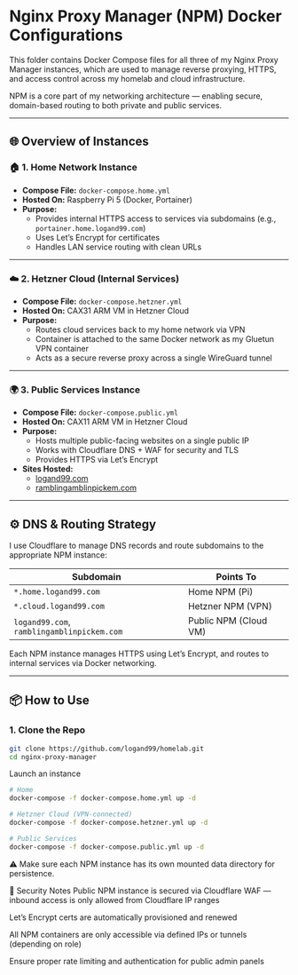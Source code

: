 # Nginx Proxy Manager (NPM) Docker Configurations

This folder contains Docker Compose files for all three of my Nginx Proxy Manager instances, which are used to manage reverse proxying, HTTPS, and access control across my homelab and cloud infrastructure.

NPM is a core part of my networking architecture — enabling secure, domain-based routing to both private and public services.

---

## 🌐 Overview of Instances

### 🏠 1. Home Network Instance

- **Compose File:** `docker-compose.home.yml`
- **Hosted On:** Raspberry Pi 5 (Docker, Portainer)
- **Purpose:**  
  - Provides internal HTTPS access to services via subdomains (e.g., `portainer.home.logand99.com`)
  - Uses Let’s Encrypt for certificates
  - Handles LAN service routing with clean URLs

---

### ☁️ 2. Hetzner Cloud (Internal Services)

- **Compose File:** `docker-compose.hetzner.yml`
- **Hosted On:** CAX31 ARM VM in Hetzner Cloud
- **Purpose:**  
  - Routes cloud services back to my home network via VPN
  - Container is attached to the same Docker network as my Gluetun VPN container
  - Acts as a secure reverse proxy across a single WireGuard tunnel

---

### 🌍 3. Public Services Instance

- **Compose File:** `docker-compose.public.yml`
- **Hosted On:** CAX11 ARM VM in Hetzner Cloud
- **Purpose:**  
  - Hosts multiple public-facing websites on a single public IP
  - Works with Cloudflare DNS + WAF for security and TLS
  - Provides HTTPS via Let’s Encrypt
- **Sites Hosted:**  
  - [logand99.com](https://logand99.com)  
  - [ramblingamblinpickem.com](https://ramblingamblinpickem.com)

---

## ⚙️ DNS & Routing Strategy

I use Cloudflare to manage DNS records and route subdomains to the appropriate NPM instance:

| Subdomain | Points To |
|-----------|-----------|
| `*.home.logand99.com` | Home NPM (Pi) |
| `*.cloud.logand99.com` | Hetzner NPM (VPN) |
| `logand99.com`, `ramblingamblinpickem.com` | Public NPM (Cloud VM) |

Each NPM instance manages HTTPS using Let’s Encrypt, and routes to internal services via Docker networking.

---

## 📦 How to Use

### 1. Clone the Repo
```bash
git clone https://github.com/logand99/homelab.git
cd nginx-proxy-manager
```
Launch an instance
```bash
# Home
docker-compose -f docker-compose.home.yml up -d

# Hetzner Cloud (VPN-connected)
docker-compose -f docker-compose.hetzner.yml up -d

# Public Services
docker-compose -f docker-compose.public.yml up -d
```
⚠️ Make sure each NPM instance has its own mounted data directory for persistence.

🔐 Security Notes
Public NPM instance is secured via Cloudflare WAF — inbound access is only allowed from Cloudflare IP ranges

Let’s Encrypt certs are automatically provisioned and renewed

All NPM containers are only accessible via defined IPs or tunnels (depending on role)

Ensure proper rate limiting and authentication for public admin panels

